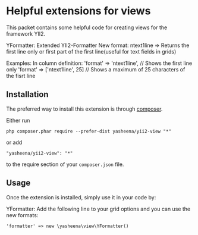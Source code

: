 Helpful extensions for views
============================

This packet contains some helpful code for creating views for the framework YII2.

YFormatter: Extended YII2-Formatter
	New format: ntext1line => Returns the first line only or first part of the first line(useful for text fields in grids)
	
Examples:
	In column definition:
		'format' => 'ntext1line',		// Shows the first line only
		'format' => ['ntext1line', 25]  // Shows a maximum of 25 characters of the fisrt line

Installation
------------

The preferred way to install this extension is through [composer](http://getcomposer.org/download/).

Either run

```
php composer.phar require --prefer-dist yasheena/yii2-view "*"
```

or add

```
"yasheena/yii2-view": "*"
```

to the require section of your `composer.json` file.


Usage
-----

Once the extension is installed, simply use it in your code by:

YFormatter: Add the following line to your grid options and you can use the new formats:

```
'formatter' => new \yasheena\view\YFormatter()
```
